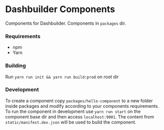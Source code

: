 # Dashbuilder Components

Components for Dashbuilder. Components in `packages` dir.


### Requirements

* npm
* Yarn


### Building 

Run `yarn run init && yarn run build:prod` on root dir

### Development

To create a component copy `packages/hello-component` to a new folder inside packages and modify according to your components requirements. To run the component in development use `yarn run start` on the component base dir and then access `localhost:9001`. The content from `static/manifest.dev.json` will be used to build the component.
